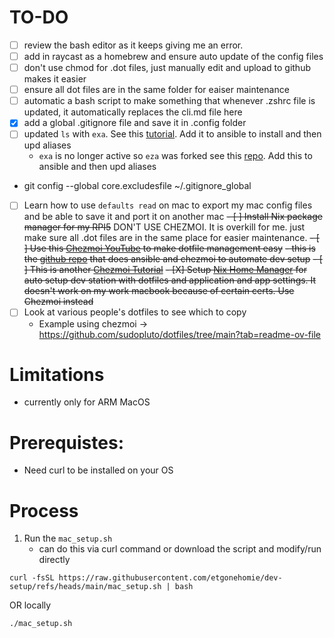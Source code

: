 # TO-DO
- [ ] review the bash editor as it keeps giving me an error.
- [ ] add in raycast as a homebrew and ensure auto update of the config files
- [ ] don't use chmod for .dot files, just manually edit and upload to github makes it easier
- [ ] ensure all dot files are in the same folder for eaiser maintenance
- [ ] automatic a bash script to make something that whenever .zshrc file is updated, it automatically replaces the cli.md file here
- [X] add a global .gitignore file and save it in .config folder
- [ ] updated `ls` with `exa`. See this [tutorial](https://www.youtube.com/watch?v=M4UAePWHtbs). Add it to ansible to install and then upd aliases
  - `exa` is no longer active so `eza` was forked see this [repo](https://github.com/eza-community/eza). Add this to ansible and then upd aliases
- git config --global core.excludesfile ~/.gitignore_global 
- [ ] Learn how to use `defaults read` on mac to export my mac config files and be able to save it and port it on another mac
~~- [ ] Install Nix package manager for my RPI5~~ DON'T USE CHEZMOI. It is overkill for me. just make sure all .dot files are in the same place for easier maintenance.
~~- [ ] Use this [Chezmoi YouTube](https://youtu.be/-RkANM9FfTM?si=CoKFs_fzKWlJnxiY) to make dotfile management easy~~
    ~~- this is the [github repo](https://github.com/logandonley/dotfiles) that does ansible and chezmoi to automate dev setup~~
~~- [ ] This is another [Chezmoi Tutorial](https://medium.com/@alfor93/cross-platform-dotfiles-with-chezmoi-nix-brew-and-devpod-0fd478e40ce)~~
~~- [X] Setup [Nix Home Manager](https://www.youtube.com/watch?v=xXlCcdPz6Vc) for auto setup dev station with dotfiles and application and app settings. It doesn't work on my work macbook because of certain certs. Use Chezmoi instead~~
- [ ] Look at various people's dotfiles to see which to copy 
  - Example using chezmoi -> https://github.com/sudopluto/dotfiles/tree/main?tab=readme-ov-file

# Limitations
- currently only for ARM MacOS

# Prerequistes:
- Need curl to be installed on your OS

# Process
1. Run the `mac_setup.sh`
	- can do this via curl command or download the script and modify/run directly
```
curl -fsSL https://raw.githubusercontent.com/etgonehomie/dev-setup/refs/heads/main/mac_setup.sh | bash
```
OR locally
```
./mac_setup.sh
```
